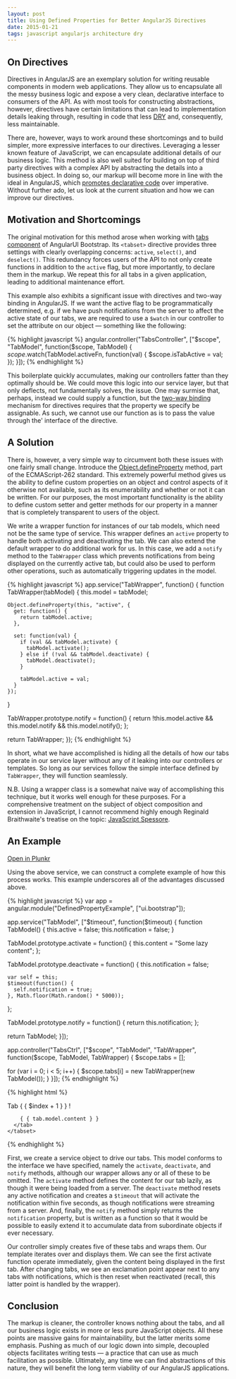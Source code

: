 ```yaml
---
layout: post
title: Using Defined Properties for Better AngularJS Directives
date: 2015-01-21
tags: javascript angularjs architecture dry
---
```


## On Directives

Directives in AngularJS are an exemplary solution for writing reusable
components in modern web applications. They allow us to encapsulate all the
messy business logic and expose a very clean, declarative interface to consumers
of the API. As with most tools for constructing abstractions, however,
directives have certain limitations that can lead to implementation details
leaking through, resulting in code that less
<a href="https://en.wikipedia.org/wiki/DRY_principle" target="_blank">DRY</a>
and, consequently, less maintainable.

There are, however, ways to work around these shortcomings and to build
simpler, more expressive interfaces to our directives. Leveraging a lesser known
feature of JavaScript, we can encapsulate additional details of our business
logic. This method is also well suited for building on top of third party
directives with a complex API by abstracting the details into a business
object. In doing so, our markup will become more in line with the ideal in
AngularJS, which
<a href="https://docs.angularjs.org/guide/introduction" target="_blank">promotes declarative code</a>
over imperative. Without further ado, let us look at the current situation and
how we can improve our directives.

##

## Motivation and Shortcomings

The original motivation for this method arose when working with
<a href="https://angular-ui.github.io/bootstrap/#/tabs" target="_blank">tabs component</a>
of AngularUI Bootstrap. Its `<tabset>` directive provides three settings with
clearly overlapping concerns: `active`, `select()`, and `deselect()`. This
redundancy forces users of the API to not only create functions in addition to
the `active` flag, but more importantly, to declare them in the markup. We
repeat this for all tabs in a given application, leading to additional
maintenance effort.

This example also exhibits a significant issue with directives and two-way
binding in AngularJS. If we want the active flag to be programmatically
determined, e.g. if we have push notifications from the server to affect the
active state of our tabs, we are required to use a `$watch` in our controller
to set the attribute on our object &mdash; something like the following:

{% highlight javascript %}
angular.controller("TabsController", ["$scope", "TabModel", function($scope, TabModel) {
  $scope.$watch(TabModel.activeFn, function(val) {
    $scope.isTabActive = val;
  });
}]);
{% endhighlight %}

This boilerplate quickly accumulates, making our controllers fatter than they
optimally should be. We could move this logic into our service layer, but that
only deflects, not fundamentally solves, the issue.  One may surmise that,
perhaps, instead we could supply a function, but the
<a href="https://code.angularjs.org/1.3.10/docs/api/ng/service/$compile#-scope-" target="_blank">two-way binding</a>
mechanism for directives requires that the property we specify be assignable.
As such, we cannot use our function as is to pass the value through the'
interface of the directive.

## A Solution

There is, however, a very simple way to circumvent both these issues with one
fairly small change.  Introduce the
<a href="https://developer.mozilla.org/en-US/docs/Web/JavaScript/Reference/Global_Objects/Object/defineProperty" target="_blank">Object.defineProperty</a>
method, part of the ECMAScript-262 standard. This extremely powerful method
gives us the ability to define custom properties on an object and control
aspects of it otherwise not available, such as its enumerability and whether or
not it can be written. For our purposes, the most important functionality is
the ability to define custom setter and getter methods for our property in a
manner that is completely transparent to users of the object.

We write a wrapper function for instances of our tab models, which need not be
the same type of service. This wrapper defines an `active` property to handle
both activating and deactivating the tab. We can also extend the default
wrapper to do additional work for us. In this case, we add a `notify` method to
the `TabWrapper` class which prevents notifications from being displayed on the
currently active tab, but could also be used to perform other operations, such
as automatically triggering updates in the model.

{% highlight javascript %}
app.service("TabWrapper", function() {
  function TabWrapper(tabModel) {
    this.model = tabModel;

    Object.defineProperty(this, "active", {
      get: function() {
        return tabModel.active;
      },

      set: function(val) {
        if (val && tabModel.activate) {
          tabModel.activate();
        } else if (!val && tabModel.deactivate) {
          tabModel.deactivate();
        }

        tabModel.active = val;
      }
    });
  }

  TabWrapper.prototype.notify = function() {
    return !this.model.active &&
      this.model.notify &&
      this.model.notify();
  };

  return TabWrapper;
});
{% endhighlight %}

In short, what we have accomplished is hiding all the details of how our tabs
operate in our service layer without any of it leaking into our controllers or
templates. So long as our services follow the simple interface defined by
`TabWrapper`, they will function seamlessly.

N.B. Using a wrapper class is a somewhat naive way of accomplishing this
technique, but it works well enough for these purposes. For a comprehensive
treatment on the subject of object composition and extension in JavaScript, I
cannot recommend highly enough Reginald Braithwaite's treatise on the topic:
<a href="https://leanpub.com/javascript-spessore/read" target="_blank">JavaScript Spessore</a>.

## An Example

<a href="http://plnkr.co/edit/7X66uV?p=preview" target="_blank">Open in Plunkr</a>

Using the above service, we can construct a complete example of how this
process works. This example underscores all of the advantages discussed above.

{% highlight javascript %}
var app = angular.module("DefinedPropertyExample", ["ui.bootstrap"]);

app.service("TabModel", ["$timeout", function($timeout) {
  function TabModel() {
    this.active = false;
    this.notification = false;
  }

  TabModel.prototype.activate = function() {
    this.content = "Some lazy content";
  };

  TabModel.prototype.deactivate = function() {
    this.notification = false;

    var self = this;
    $timeout(function() {
      self.notification = true;
    }, Math.floor(Math.random() * 5000));
  };

  TabModel.prototype.notify = function() {
    return this.notification;
  };

  return TabModel;
}]);

app.controller("TabsCtrl", ["$scope", "TabModel", "TabWrapper", function($scope, TabModel, TabWrapper) {
  $scope.tabs = [];

  for (var i = 0; i < 5; i++) {
    $scope.tabs[i] = new TabWrapper(new TabModel());
  }
}]);
{% endhighlight %}

{% highlight html %}
<body ng-app="DefinedPropertyExample">
  <div ng-controller="TabsCtrl">
    <tabset>
      <tab ng-repeat="tab in tabs track by $index" active="tab.active">
        <tab-heading>
          Tab { { $index + 1 } }
          <span ng-if="tab.notify()">!</span>
        </tab-heading>

        { { tab.model.content } }
      </tab>
    </tabset>
  </div>
</body>
{% endhighlight %}

First, we create a service object to drive our tabs. This model conforms to the
interface we have specified, namely the `activate`, `deactivate`, and `notify`
methods, although our wrapper allows any or all of these to be omitted. The
`activate` method defines the content for our tab lazily, as though it were
being loaded from a server. The `deactivate` method resets any active
notification and creates a `$timeout` that will activate the notification
within five seconds, as though notifications were streaming from a server. And,
finally, the `notify` method simply returns the `notification` property, but
is written as a function so that it would be possible to easily extend it to
accumulate data from subordinate objects if ever necessary.

Our controller simply creates five of these tabs and wraps them. Our template
iterates over and displays them. We can see the first activate function operate
immediately, given the content being displayed in the first tab. After changing
tabs, we see an exclamation point appear next to any tabs with notifications,
which is then reset when reactivated (recall, this latter point is handled by
the wrapper).

## Conclusion

The markup is cleaner, the controller knows nothing about the tabs, and all our
business logic exists in more or less pure JavaScript objects. All these points
are massive gains for maintainability, but the latter merits some emphasis.
Pushing as much of our logic down into simple, decoupled objects facilitates
writing tests &mdash; a practice that can use as much facilitation as possible.
Ultimately, any time we can find abstractions of this nature, they will benefit
the long term viability of our AngularJS applications.

